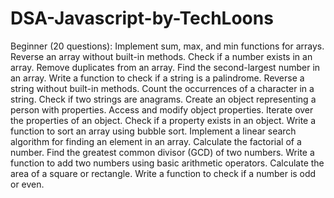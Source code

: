 # DSA-Javascript-by-TechLoons

Beginner (20 questions):
Implement sum, max, and min functions for arrays.
Reverse an array without built-in methods.
Check if a number exists in an array.
Remove duplicates from an array.
Find the second-largest number in an array.
Write a function to check if a string is a palindrome.
Reverse a string without built-in methods.
Count the occurrences of a character in a string.
Check if two strings are anagrams.
Create an object representing a person with properties.
Access and modify object properties.
Iterate over the properties of an object.
Check if a property exists in an object.
Write a function to sort an array using bubble sort.
Implement a linear search algorithm for finding an element in an array.
Calculate the factorial of a number.
Find the greatest common divisor (GCD) of two numbers.
Write a function to add two numbers using basic arithmetic operators.
Calculate the area of a square or rectangle.
Write a function to check if a number is odd or even.
